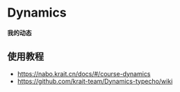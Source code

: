 # Dynamics

**我的动态**

## 使用教程

 - https://nabo.krait.cn/docs/#/course-dynamics
 - https://github.com/krait-team/Dynamics-typecho/wiki